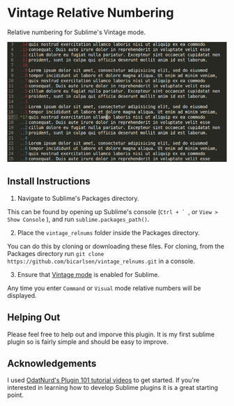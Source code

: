 # Vintage Relative Numbering
Relative numbering for Sublime's Vintage mode.

![Example](example.png)

## Install Instructions

1. Navigate to Sublime's Packages directory. 

This can be found by opening up Sublime's console (``Ctrl + ` ``, or `View > Show Console` ), and run `sublime.packages_path()`.

2. Place the `vintage_relnums` folder inside the Packages directory. 

You can do this by cloning or downloading these files.
For cloning, from the Packages directory run `git clone https://github.com/bicarlsen/vintage_relnums.git` in a console.

3. Ensure that [Vintage mode](https://www.sublimetext.com/docs/3/vintage.html) is enabled for Sublime.

Any time you enter `Command` or `Visual` mode relative numbers will be displayed.

## Helping Out

Please feel free to help out and imporve this plugin. It is my first sublime plugin so is fairly simple and should be easy to improve.

## Acknowledgements

I used [OdatNurd's Plugin 101 tutorial videos](https://youtube.com/playlist?list=PLGfKZJVuHW91zln4ADyZA3sxGEmq32Wse) to get started. If you're interested in learning how to develop Sublime plugins it is a great starting point.
